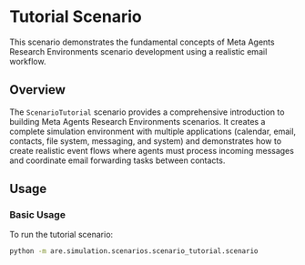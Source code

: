 # Tutorial Scenario

This scenario demonstrates the fundamental concepts of Meta Agents Research Environments scenario development using a realistic email workflow.

## Overview

The `ScenarioTutorial` scenario provides a comprehensive introduction to building Meta Agents Research Environments scenarios. It creates a complete simulation environment with multiple applications (calendar, email, contacts, file system, messaging, and system) and demonstrates how to create realistic event flows where agents must process incoming messages and coordinate email forwarding tasks between contacts.

## Usage

### Basic Usage

To run the tutorial scenario:

```bash
python -m are.simulation.scenarios.scenario_tutorial.scenario
```
